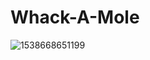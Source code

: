 # Whack-A-Mole
![1538668651199](https://github.com/Mani1881/Whack-A-Mole/assets/97738136/37880072-18c2-416c-868c-d998f7f7404a)
